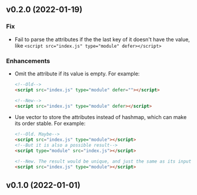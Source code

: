 ## v0.2.0 (2022-01-19)

### Fix

- Fail to parse the attributes if the the last key of it doesn't have the value, like `<script src="index.js" type="module" defer></script>`

### Enhancements

- Omit the attribute if its value is empty. For example:
  ```html
  <!--Old-->
  <script src="index.js" type="module" defer=""></script>

  <!--New-->
  <script src="index.js" type="module" defer></script>
  ```

- Use vector to store the attributes instead of hashmap, which can make its order stable. For example:
  ```html
  <!--Old. Maybe-->
  <script src="index.js" type="module"></script>
  <!--But it is also a possible result-->
  <script type="module" src="index.js"></script>

  <!--New. The result would be unique, and just the same as its input-->
  <script src="index.js" type="module"></script>
  ```

## v0.1.0 (2022-01-01)
